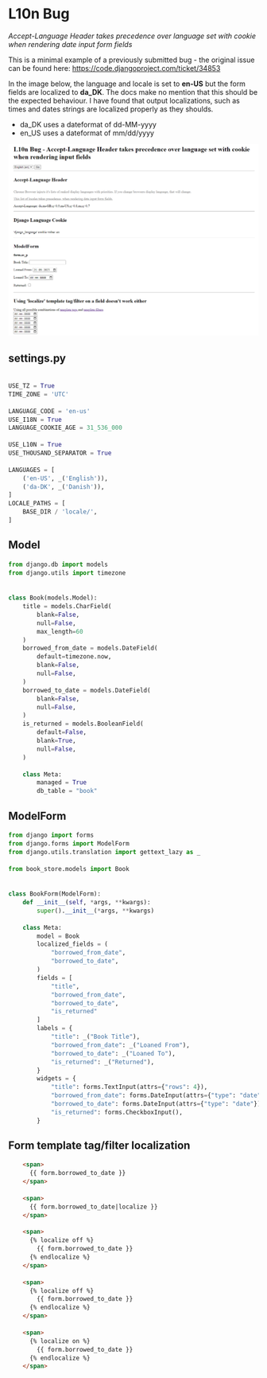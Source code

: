 # L10n Bug
*Accept-Language Header takes precedence over language set with cookie when rendering date input form fields*

This is a minimal example of a previously submitted bug - the original issue can be found here: https://code.djangoproject.com/ticket/34853

In the image below, the language and locale is set to **en-US** but the form fields are localized to **da_DK**. The docs make no mention that this should be the expected behaviour. I have found that output localizations, such as times and dates strings are localized properly as they shoulds.

- da_DK uses a dateformat of dd-MM-yyyy
- en_US uses a dateformat of mm/dd/yyyy

![en.PNG](en.PNG)

## settings.py
```python

USE_TZ = True
TIME_ZONE = 'UTC'

LANGUAGE_CODE = 'en-us'
USE_I18N = True
LANGUAGE_COOKIE_AGE = 31_536_000

USE_L10N = True
USE_THOUSAND_SEPARATOR = True

LANGUAGES = [
    ('en-US', _('English')),
    ('da-DK', _('Danish')),
]
LOCALE_PATHS = [
    BASE_DIR / 'locale/',
]

```
## Model
```python
from django.db import models
from django.utils import timezone


class Book(models.Model):
    title = models.CharField(
        blank=False,
        null=False,
        max_length=60
    )
    borrowed_from_date = models.DateField(
        default=timezone.now,
        blank=False,
        null=False,
    )
    borrowed_to_date = models.DateField(
        blank=False,
        null=False,
    )
    is_returned = models.BooleanField(
        default=False,
        blank=True,
        null=False,
    )

    class Meta:
        managed = True
        db_table = "book"

```

## ModelForm
```python
from django import forms
from django.forms import ModelForm
from django.utils.translation import gettext_lazy as _

from book_store.models import Book


class BookForm(ModelForm):
    def __init__(self, *args, **kwargs):
        super().__init__(*args, **kwargs)

    class Meta:
        model = Book
        localized_fields = (
            "borrowed_from_date",
            "borrowed_to_date",
        )
        fields = [
            "title",
            "borrowed_from_date",
            "borrowed_to_date",
            "is_returned"
        ]
        labels = {
            "title": _("Book Title"),
            "borrowed_from_date": _("Loaned From"),
            "borrowed_to_date": _("Loaned To"),
            "is_returned": _("Returned"),
        }
        widgets = {
            "title": forms.TextInput(attrs={"rows": 4}),
            "borrowed_from_date": forms.DateInput(attrs={"type": "date"}),
            "borrowed_to_date": forms.DateInput(attrs={"type": "date"}),
            "is_returned": forms.CheckboxInput(),
        }

```

## Form template tag/filter localization
```html
    <span>
      {{ form.borrowed_to_date }}
    </span>

    <span>
      {{ form.borrowed_to_date|localize }}
    </span>

    <span>
      {% localize off %}
        {{ form.borrowed_to_date }}
      {% endlocalize %}
    </span>

    <span>
      {% localize off %}
        {{ form.borrowed_to_date }}
      {% endlocalize %}
    </span>

    <span>
      {% localize on %}
        {{ form.borrowed_to_date }}
      {% endlocalize %}
    </span>
```